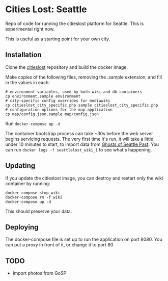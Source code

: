 
# Cities Lost: Seattle

Repo of code for running the citieslost platform for Seattle. This is
experimental right now.

This is useful as a starting point for your own city.

## Installation

Clone the [citieslost](https://github.com/codeforkjeff/citieslost)
repository and build the docker image.

Make copies of the following files, removing the .sample extension, and fill in the values in each:

```
# environment variables, used by both wiki and db containers
cp environment.sample environment
# city-specific config overrides for mediawiki
cp citieslost_city_specific.php.sample citieslost_city_specific.php
# configuration options for the map application
cp map/config.json.sample map/config.json
```

Run `docker-compose up -d`

The container bootstrap process can take ~30s before the web server
begins servicing requests. The very first time it's run, it will take
a little under 10 minutes to start, to import data from
[Ghosts of Seattle Past](http://www.seattleghosts.com). You can run
`docker logs -f seattlelost_wiki_1` to see what's happening.

## Updating

If you update the citieslost image, you can destroy and restart only
the wiki container by running:

```
docker-compose stop wiki
docker-compose rm -f wiki
docker-compose up -d
```

This should preserve your data.

## Deploying

The docker-compose file is set up to run the application on
port 8080. You can put a proxy in front of it, or change it to port
80.

## TODO

- import photos from GoSP
